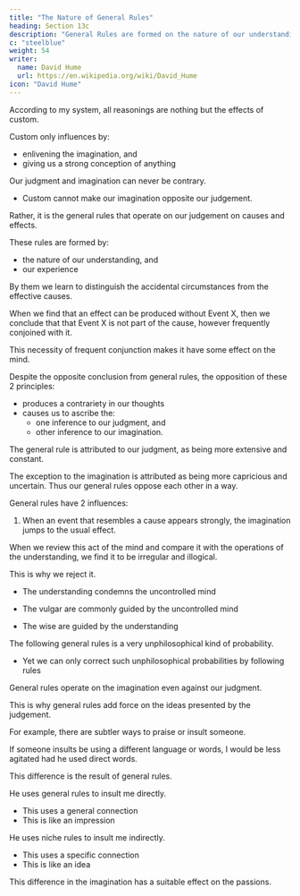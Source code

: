 ```yaml
---
title: "The Nature of General Rules"
heading: Section 13c
description: "General Rules are formed on the nature of our understanding"
c: "steelblue"
weight: 54
writer:
  name: David Hume
  url: https://en.wikipedia.org/wiki/David_Hume
icon: "David Hume"
---
```



According to my system, all reasonings are nothing but the effects of custom.

Custom only influences by:
- enlivening the imagination, and
- giving us a strong conception of anything

 <!-- object. -->

<!-- We can conclude that: -->

Our judgment and imagination can never be contrary.
- Custom cannot make our imagination opposite our judgement.

Rather, it is the general rules that operate on our judgement on causes and effects.

<!-- We can only remove this difficulty by supposing the influence of general rules.

We shall afterwards notice (Section 15) some general rules which should regulate our judgment  -->

These rules are formed by:
- the nature of our understanding, and
- our experience 

<!-- of its operations in the judgments we form concerning objects. -->

By them we learn to distinguish the accidental circumstances from the effective causes.

 <!-- the concurrence of any particular circumstance,  circumstance -->
When we find that an effect can be produced without Event X, then we conclude that that Event X is not part of the cause, however frequently conjoined with it.

This necessity of frequent conjunction makes it have some effect on the mind.

Despite the opposite conclusion from general rules, the opposition of these 2 principles:
- produces a contrariety in our thoughts
- causes us to ascribe the:
  - one inference to our judgment, and
  - other inference to our imagination.

The general rule is attributed to our judgment, as being more extensive and constant.

The exception to the imagination is attributed as being more capricious and uncertain.
Thus our general rules oppose each other in a way.

General rules have 2 influences:

<!-- When an object, that resembles any cause, appears in very considerable circumstances, the imagination jumps to the usual effect -->
1. When an event that resembles a cause appears strongly, the imagination jumps to the usual effect.

<!-- carries us to a lively conception of the usual effect even if the object has different circumstances from that cause. -->

When we review this act of the mind and compare it with the operations of the understanding, we find it to be irregular and illogical.

<!-- - destructive of all the most established principles of reasonings. -->

This is why we reject it.
- The understanding condemns the uncontrolled mind

 <!-- first influence. -->

<!-- Sometimes the one, sometimes the other prevails, according to the person's disposition and character. -->

- The vulgar are commonly guided by the uncontrolled mind 
<!-- first influence. -->
- The wise are guided by the understanding
<!-- second influence. -->

<!-- Meanwhile, the skeptics may here have the pleasure of:
- observing a new and notable contradiction in our reason, and
- seeing all philosophy:
  - ready to be subverted by a principle of human nature, and
  - saved by a new direction of the very same principle. -->


The following general rules is a very unphilosophical kind of probability.
- Yet we can only correct such unphilosophical probabilities by following rules

General rules operate on the imagination even against our judgment.

This is why general rules add force on the ideas presented by the judgement.

<!--  we need not be surprised to:
- see their effects increase, when conjoined with judgment, and
- observe that  ideas. -->

For example, there are subtler ways to praise or insult someone. 

<!-- Everyone knows that there is an indirect way of insinuating praise or blame, which is much less shocking than open flattery or censure. -->

<!-- The influence of a man's feelings is not equally strong and powerful, even if he:
- communicates them by such secret insinuations, and
- makes them known with equal certainty through their open discovery. -->

If someone insults be using a different language or words, I would be less agitated had he used direct words. 

<!-- One who lashes me with concealed strokes of satire, does not move my indignation as if he flatly told me I were a fool, even if 
I would equally understand his meaning, as if he actually told me. -->

This difference is the result of general rules.

He uses general rules to insult me directly. 
- This uses a general connection
- This is like an impression

He uses niche rules to insult me indirectly. 
- This uses a specific connection
- This is like an idea

<!-- I do not immediately perceive a person's feeling whether he:
- openly abuses me, or
- slyly intimates his contempt.

I only become sensible of it by signs and its effects.

The only difference between these two cases is that in the open discovery of his feelings, he uses general and universal signs. -->

<!-- In the secret intimation, he uses more singular and uncommon signs.

This causes the imagination to make the transition with greater facility, in running from the present impression to the absent idea.

The imagination consequently conceives the object with greater force, where the connection is common and universal, than where it is more rare and particular. -->

This difference in the imagination has a suitable effect on the passions.

<!-- The open declaration of our feelings is called the taking off the mask.

The secret intimation of our opinions is the veiling of them.

The difference between an idea produced by a general connection, and an idea arising from a particular connection is here compared to the difference between an impression and an idea.

This effect is augmented by another circumstance.

A secret intimation of anger or contempt shows that we:
- still have some consideration for the person
- avoid abusing him directly.

This makes a concealed satire less disagreeable.

But this still depends on the same principle. -->

